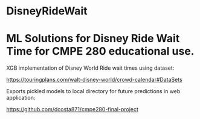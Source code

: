 # DisneyRideWait
<h1>ML Solutions for Disney Ride Wait Time for CMPE 280 educational use. </h1>


XGB implementation of Disney World Ride wait times using dataset:

https://touringplans.com/walt-disney-world/crowd-calendar#DataSets


Exports pickled models to local directory for future predictions in web application: 

https://github.com/dcosta871/cmpe280-final-project
